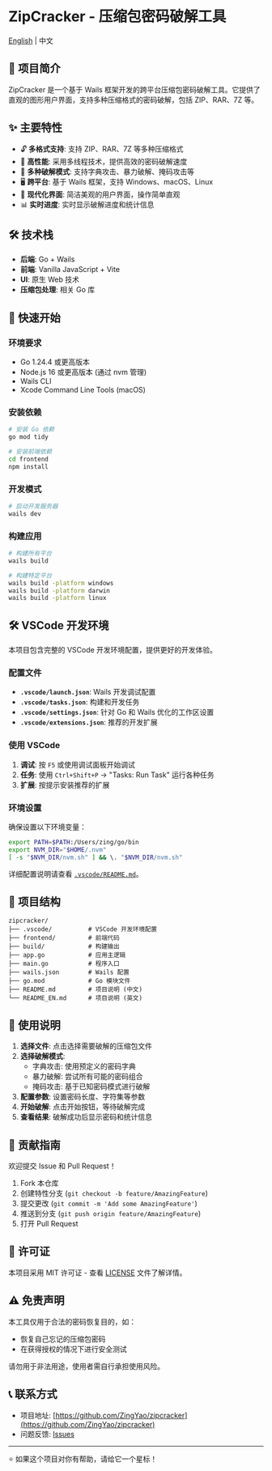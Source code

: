 # ZipCracker - 压缩包密码破解工具

[English](README_EN.md) | 中文

## 📖 项目简介

ZipCracker 是一个基于 Wails 框架开发的跨平台压缩包密码破解工具。它提供了直观的图形用户界面，支持多种压缩格式的密码破解，包括 ZIP、RAR、7Z 等。

## ✨ 主要特性

- 🔓 **多格式支持**: 支持 ZIP、RAR、7Z 等多种压缩格式
- 🚀 **高性能**: 采用多线程技术，提供高效的密码破解速度
- 🎯 **多种破解模式**: 支持字典攻击、暴力破解、掩码攻击等
- 🖥️ **跨平台**: 基于 Wails 框架，支持 Windows、macOS、Linux
- 🎨 **现代化界面**: 简洁美观的用户界面，操作简单直观
- 📊 **实时进度**: 实时显示破解进度和统计信息

## 🛠️ 技术栈

- **后端**: Go + Wails
- **前端**: Vanilla JavaScript + Vite
- **UI**: 原生 Web 技术
- **压缩包处理**: 相关 Go 库

## 🚀 快速开始

### 环境要求

- Go 1.24.4 或更高版本
- Node.js 16 或更高版本 (通过 nvm 管理)
- Wails CLI
- Xcode Command Line Tools (macOS)

### 安装依赖

```bash
# 安装 Go 依赖
go mod tidy

# 安装前端依赖
cd frontend
npm install
```

### 开发模式

```bash
# 启动开发服务器
wails dev
```

### 构建应用

```bash
# 构建所有平台
wails build

# 构建特定平台
wails build -platform windows
wails build -platform darwin
wails build -platform linux
```

## 🛠️ VSCode 开发环境

本项目包含完整的 VSCode 开发环境配置，提供更好的开发体验。

### 配置文件

- **`.vscode/launch.json`**: Wails 开发调试配置
- **`.vscode/tasks.json`**: 构建和开发任务
- **`.vscode/settings.json`**: 针对 Go 和 Wails 优化的工作区设置
- **`.vscode/extensions.json`**: 推荐的开发扩展

### 使用 VSCode

1. **调试**: 按 `F5` 或使用调试面板开始调试
2. **任务**: 使用 `Ctrl+Shift+P` → "Tasks: Run Task" 运行各种任务
3. **扩展**: 按提示安装推荐的扩展

### 环境设置

确保设置以下环境变量：
```bash
export PATH=$PATH:/Users/zing/go/bin
export NVM_DIR="$HOME/.nvm"
[ -s "$NVM_DIR/nvm.sh" ] && \. "$NVM_DIR/nvm.sh"
```

详细配置说明请查看 [`.vscode/README.md`](.vscode/README.md)。

## 📁 项目结构

```
zipcracker/
├── .vscode/          # VSCode 开发环境配置
├── frontend/         # 前端代码
├── build/            # 构建输出
├── app.go            # 应用主逻辑
├── main.go           # 程序入口
├── wails.json        # Wails 配置
├── go.mod            # Go 模块文件
├── README.md         # 项目说明 (中文)
└── README_EN.md      # 项目说明 (英文)
```

## 🎯 使用说明

1. **选择文件**: 点击选择需要破解的压缩包文件
2. **选择破解模式**: 
   - 字典攻击: 使用预定义的密码字典
   - 暴力破解: 尝试所有可能的密码组合
   - 掩码攻击: 基于已知密码模式进行破解
3. **配置参数**: 设置密码长度、字符集等参数
4. **开始破解**: 点击开始按钮，等待破解完成
5. **查看结果**: 破解成功后显示密码和统计信息

## 🤝 贡献指南

欢迎提交 Issue 和 Pull Request！

1. Fork 本仓库
2. 创建特性分支 (`git checkout -b feature/AmazingFeature`)
3. 提交更改 (`git commit -m 'Add some AmazingFeature'`)
4. 推送到分支 (`git push origin feature/AmazingFeature`)
5. 打开 Pull Request

## 📄 许可证

本项目采用 MIT 许可证 - 查看 [LICENSE](LICENSE) 文件了解详情。

## ⚠️ 免责声明

本工具仅用于合法的密码恢复目的，如：
- 恢复自己忘记的压缩包密码
- 在获得授权的情况下进行安全测试

请勿用于非法用途，使用者需自行承担使用风险。

## 📞 联系方式

- 项目地址: [https://github.com/ZingYao/zipcracker](https://github.com/ZingYao/zipcracker)
- 问题反馈: [Issues](https://github.com/ZingYao/zipcracker/issues)

---

⭐ 如果这个项目对你有帮助，请给它一个星标！
